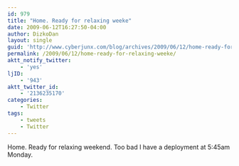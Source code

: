 ```yaml
---
id: 979
title: "Home. Ready for relaxing weeke"
date: 2009-06-12T16:27:50-04:00
author: DizkoDan
layout: single
guid: 'http://www.cyberjunx.com/blog/archives/2009/06/12/home-ready-for-relaxing-weeke/'
permalink: /2009/06/12/home-ready-for-relaxing-weeke/
aktt_notify_twitter:
    - 'yes'
ljID:
    - '943'
aktt_twitter_id:
    - '2136235170'
categories:
    - Twitter
tags:
    - tweets
    - Twitter
---
```


Home. Ready for relaxing weekend. Too bad I have a deployment at 5:45am Monday.